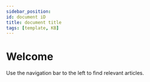 ```yaml
---
sidebar_position: 
id: document iD
title: document title
tags: [template, KB]
---
```


# Welcome

Use the navigation bar to the left to find relevant articles.
